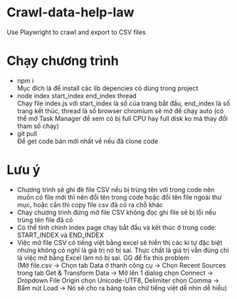 # Crawl-data-help-law
Use Playwright to crawl and export to CSV files
# Chạy chương trình
- npm i  
Mục đích là để install các lib depencies có dùng trong project
- node index start_index end_index thread  
Chạy file index.js với start_index là số của trang bắt đầu, end_index là số trang kết thúc, thread là số browser chromium sẽ mở để chạy auto (có thể mở Task Manager để xem có bị full CPU hay full disk ko mà thay đổi tham số chạy)
- git pull  
Để get code bản mới nhất về nếu đã clone code
# Lưu ý
- Chương trình sẽ ghi đè file CSV nếu bị trùng tên với trong code nên muốn có file mới thì nên đổi tên trong code hoặc đổi tên file ngoài thư mục, hoặc cần thì copy file csv đã có ra chỗ khác
- Chạy chương trình đừng mở file CSV không đọc ghi file sẽ bị lỗi nếu trùng tên file đã có
- Có thể tinh chỉnh index page chạy bắt đầu và kết thúc ở trong code: START_INDEX và END_INDEX
- Việc mở file CSV có tiếng việt bằng excel sẽ hiển thị các kí tự đặc biệt nhưng không có nghĩ là giá trị nó bị sai. Thực chất là giá trị vẫn đúng chỉ là việc mở bằng Excel làm nó bị sai. GG để fix this problem  
(Mở file.csv -> Chọn tab Data ở thanh công cụ -> Chọn Recent Sources trong tab Get & Transform Data -> Mở lên 1 dialog chọn Connect -> Dropdown File Origin chọn Unicode-UTF8, Delimiter chọn Comma -> Bấm nút Load -> Nó sẽ cho ra bảng toàn chữ tiếng việt dễ nhìn dễ hiểu)
